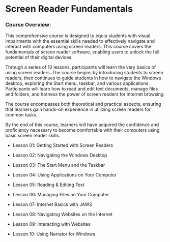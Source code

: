 # Screen Reader Fundamentals

### Course Overview:

This comprehensive course is designed to equip students with visual
impairments with the essential skills needed to effectively navigate and
interact with computers using screen readers. This course covers the
fundamentals of screen reader software, enabling users to unlock the
full potential of their digital devices.

Through a series of 10 lessons, participants will learn the very basics
of using screen readers. The course begins by introducing students to
screen readers, then continues to guide students in how to navigate the
Windows desktop, exploring the Start menu, taskbar, and various
applications. Participants will learn how to read and edit text
documents, manage files and folders, and harness the power of screen
readers for internet browsing.

The course encompasses both theoretical and practical aspects, ensuring
that learners gain hands-on experience in utilizing screen readers for
common tasks.

By the end of this course, learners will have acquired the confidence
and proficiency necessary to become comfortable with their computers
using basic screen reader skills.

- Lesson 01: Getting Started with Screen Readers

- Lesson 02: Navigating the Windows Desktop

- Lesson 03: The Start Menu and the Taskbar

- Lesson 04: Using Applications on Your Computer

- Lesson 05: Reading & Editing Text

- Lesson 06: Managing Files on Your Computer

- Lesson 07: Internet Basics with JAWS

- Lesson 08: Navigating Websites on the Internet

- Lesson 09: Interacting with Websites

- Lesson 10: Using Narrator for Windows
